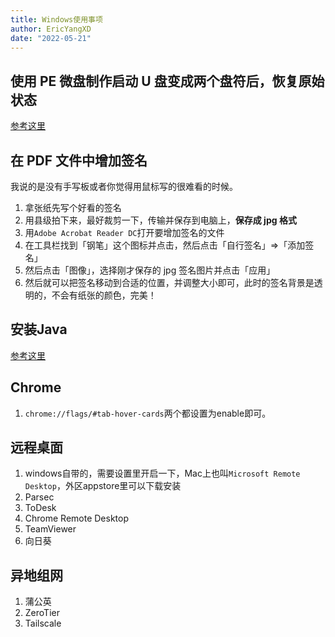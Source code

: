 ```yaml
---
title: Windows使用事项
author: EricYangXD
date: "2022-05-21"
---
```


## 使用 PE 微盘制作启动 U 盘变成两个盘符后，恢复原始状态

[参考这里](https://blog.csdn.net/qq_33188180/article/details/108335615)

## 在 PDF 文件中增加签名

我说的是没有手写板或者你觉得用鼠标写的很难看的时候。

1. 拿张纸先写个好看的签名
2. 用县级拍下来，最好裁剪一下，传输并保存到电脑上，**保存成 jpg 格式**
3. 用`Adobe Acrobat Reader DC`打开要增加签名的文件
4. 在工具栏找到「钢笔」这个图标并点击，然后点击「自行签名」=>「添加签名」
5. 然后点击「图像」，选择刚才保存的 jpg 签名图片并点击「应用」
6. 然后就可以把签名移动到合适的位置，并调整大小即可，此时的签名背景是透明的，不会有纸张的颜色，完美！


## 安装Java

[参考这里](https://www.runoob.com/w3cnote/windows10-java-setup.html)

## Chrome

1. `chrome://flags/#tab-hover-cards`两个都设置为enable即可。


## 远程桌面

1. windows自带的，需要设置里开启一下，Mac上也叫`Microsoft Remote Desktop`，外区appstore里可以下载安装
2. Parsec
3. ToDesk
4. Chrome Remote Desktop
5. TeamViewer
6. 向日葵


## 异地组网

1. 蒲公英
2. ZeroTier
3. Tailscale